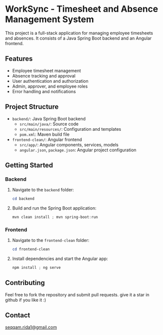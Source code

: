 # WorkSync - Timesheet and Absence Management System

This project is a full-stack application for managing employee timesheets and absences. It consists of a Java Spring Boot backend and an Angular frontend.

## Features
- Employee timesheet management
- Absence tracking and approval
- User authentication and authorization
- Admin, approver, and employee roles
- Error handling and notifications

## Project Structure
- `backend/`: Java Spring Boot backend
  - `src/main/java/`: Source code
  - `src/main/resources/`: Configuration and templates
  - `pom.xml`: Maven build file
- `frontend-clean/`: Angular frontend
  - `src/app/`: Angular components, services, models
  - `angular.json`, `package.json`: Angular project configuration

## Getting Started

### Backend
1. Navigate to the `backend` folder:
   ```powershell
   cd backend
   ```
2. Build and run the Spring Boot application:
   ```powershell
   mvn clean install ; mvn spring-boot:run
   ```

### Frontend
1. Navigate to the `frontend-clean` folder:
   ```powershell
   cd frontend-clean
   ```
2. Install dependencies and start the Angular app:
   ```powershell
   npm install ; ng serve
   ```

## Contributing
Feel free to fork the repository and submit pull requests.
give it a star in github if you like it :)

## Contact
seqqam.rida1@gmail.com
